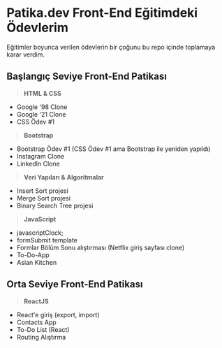 # Patika.dev Front-End Eğitimdeki Ödevlerim

Eğitimler boyunca verilen ödevlerin bir çoğunu bu repo içinde toplamaya karar verdim.

## **Başlangıç Seviye Front-End Patikası**

> **HTML & CSS**

- Google '98 Clone
- Google '21 Clone
- CSS Ödev #1

> **Bootstrap**

- Bootstrap Ödev #1 (CSS Ödev #1 ama Bootstrap ile yeniden yapıldı)
- Instagram Clone
- LinkedIn Clone

> **Veri Yapıları & Algoritmalar**

- Insert Sort projesi
- Merge Sort projesi
- Binary Search Tree projesi

> **JavaScript**

- javascriptClock;
- formSubmit template
- Formlar Bölüm Sonu alıştırması (Netflix giriş sayfası clone)
- To-Do-App
- Asian Kitchen

## **Orta Seviye Front-End Patikası**

> **ReactJS**

- React'e giriş (export, import)
- Contacts App
- To-Do List (React)
- Routing Alıştırma
